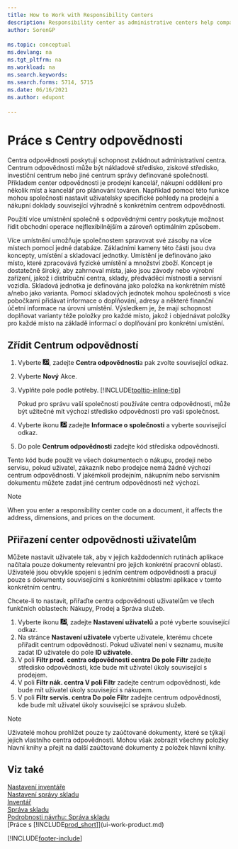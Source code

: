 ```yaml
---
title: How to Work with Responsibility Centers
description: Responsibility center as administrative centers help companies set up user-specific views of sales and purchase documents related exclusively to each center.
author: SorenGP

ms.topic: conceptual
ms.devlang: na
ms.tgt_pltfrm: na
ms.workload: na
ms.search.keywords:
ms.search.forms: 5714, 5715
ms.date: 06/16/2021
ms.author: edupont

---
```

# Práce s Centry odpovědnosti

Centra odpovědnosti poskytují schopnost zvládnout administrativní centra. Centrum odpovědnosti může být nákladové středisko, ziskové středisko, investiční centrum nebo jiné centrum správy definované společností. Příkladem center odpovědnosti je prodejní kancelář, nákupní oddělení pro několik míst a kancelář pro plánování továren. Například pomocí této funkce mohou společnosti nastavit uživatelsky specifické pohledy na prodejní a nákupní doklady související výhradně s konkrétním centrem odpovědnosti.

Použití více umístnění společně s odpovědnými centry poskytuje možnost řídit obchodní operace nejflexibilnějším a zároveň optimálním způsobem.

Více umístnění umožňuje společnostem spravovat své zásoby na více místech pomocí jedné databáze. Základními kameny této části jsou dva koncepty, umístění a skladovací jednotky. Umístění je definováno jako místo, které zpracovává fyzické umístění a množství zboží. Koncept je dostatečně široký, aby zahrnoval místa, jako jsou závody nebo výrobní zařízení, jakož i distribuční centra, sklady, předváděcí místnosti a servisní vozidla. Skladová jednotka je definována jako položka na konkrétním místě a/nebo jako varianta. Pomocí skladových jednotek mohou společnosti s více pobočkami přidávat informace o doplňování, adresy a některé finanční účetní informace na úrovni umístění. Výsledkem je, že mají schopnost doplňovat varianty téže položky pro každé místo, jakož i objednávat položky pro každé místo na základě informací o doplňování pro konkrétní umístění.

## Zřídit Centrum odpovědností

1. Vyberte ![Žárovku, která otevře funkci Řekněte mi](media/ui-search/search_small.png "Řekněte mi, co chcete delat"), zadejte **Centra odpovědnosti**a pak zvolte související odkaz.
2. Vyberte **Nový** Akce.
3. Vyplňte pole podle potřeby. [!INCLUDE[tooltip-inline-tip](includes/tooltip-inline-tip_md.md)]

   Pokud pro správu vaší společnosti používáte centra odpovědnosti, může být užitečné mít výchozí středisko odpovědnosti pro vaši společnost.
4. Vyberte ikonu ![Žárovky, která otevře funkci Řekněte mi ](media/ui-search/search_small.png "Řekněte mi, co chcete dělat") zadejte **Informace o společnosti** a vyberte související odkaz.
5. Do pole **Centrum odpovědnosti** zadejte kód střediska odpovědnosti.

Tento kód bude použit ve všech dokumentech o nákupu, prodeji nebo servisu, pokud uživatel, zákazník nebo prodejce nemá žádné výchozí centrum odpovědnosti. V jakémkoli prodejním, nákupním nebo servisním dokumentu můžete zadat jiné centrum odpovědnosti než výchozí.

> [!NOTE]  
> When you enter a responsibility center code on a document, it affects the address, dimensions, and prices on the document.

## Přiřazení center odpovědnosti uživatelům

Můžete nastavit uživatele tak, aby v jejich každodenních rutinách aplikace načítala pouze dokumenty relevantní pro jejich konkrétní pracovní oblasti. Uživatelé jsou obvykle spojeni s jedním centrem odpovědnosti a pracují pouze s dokumenty souvisejícími s konkrétními oblastmi aplikace v tomto konkrétním centru.

Chcete-li to nastavit, přiřaďte centra odpovědnosti uživatelům ve třech funkčních oblastech: Nákupy, Prodej a Správa služeb.

1. Vyberte ikonu ![Žárovky, která otevře ikonu Řekněte mi](media/ui-search/search_small.png "Řeknete mi, co chcete dělat"), zadejte **Nastavení uživatelů** a poté vyberte související odkaz.
2. Na stránce **Nastavení uživatele** vyberte uživatele, kterému chcete přiřadit centrum odpovědnosti. Pokud uživatel není v seznamu, musíte zadat ID uživatele do pole **ID uživatele**.
3. V poli **Filtr prod. centra odpovědnosti centra Do pole Filtr** zadejte středisko odpovědnosti, kde bude mít uživatel úkoly související s prodejem.
4. V poli **Filtr nák. centra V poli Filtr** zadejte centrum odpovědnosti, kde bude mít uživatel úkoly související s nákupem.
5. V poli **Filtr servis. centra Do pole Filtr** zadejte centrum odpovědnosti, kde bude mít uživatel úkoly související se správou služeb.

> [!NOTE]  
> Uživatelé mohou prohlížet pouze ty zaúčtované dokumenty, které se týkají jejich vlastního centra odpovědnosti. Mohou však zobrazit všechny položky hlavní knihy a přejít na další zaúčtované dokumenty z položek hlavní knihy.

## Viz také

[Nastavení inventáře](inventory-setup-inventory.md)    
[Nastavení správy skladu](warehouse-setup-warehouse.md)    
[Inventář](inventory-manage-inventory.md)    
[Správa skladu](warehouse-manage-warehouse.md)    
[Podrobnosti návrhu: Správa skladu](design-details-warehouse-management.md)    
[Práce s [!INCLUDE[prod_short](includes/prod_short.md)]](ui-work-product.md)


[!INCLUDE[footer-include](includes/footer-banner.md)]
